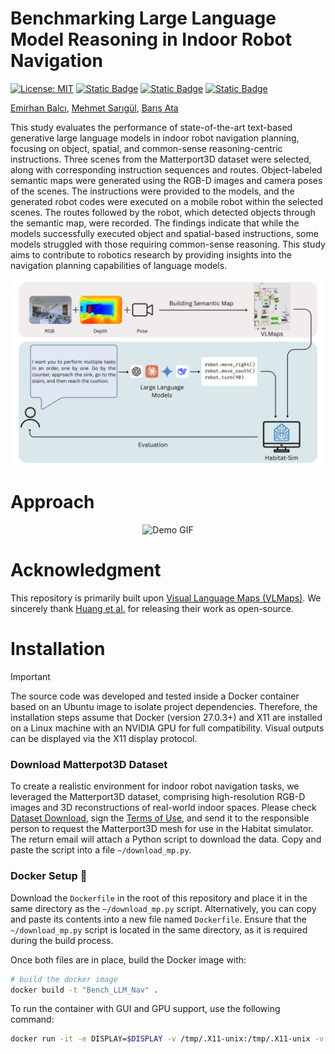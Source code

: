 # Benchmarking Large Language Model Reasoning in Indoor Robot Navigation
[![License: MIT](https://img.shields.io/badge/License-MIT-yellow.svg)](https://opensource.org/licenses/MIT)
[![Static Badge](https://img.shields.io/badge/Project-Page-a)](https://cukurovaai.github.io/Bench-LLM-Nav/)
[![Static Badge](https://img.shields.io/badge/Project-Poster-blue)](https://emirhanbalci.me/docs/SIU_Poster.pdf)
[![Static Badge](https://img.shields.io/badge/Project-Video-orange)](https://youtu.be/ddHJjeE96u8)

[Emirhan Balcı](https://emirhanbalci.me/), [Mehmet Sarıgül](http://mehmetsarigul.com/), [Barış Ata](https://barisata.me/)

This study evaluates the performance of state-of-the-art text-based generative large language models in indoor robot navigation planning, focusing on object, spatial, and common-sense reasoning-centric instructions. Three scenes from the Matterport3D dataset were selected, along with corresponding instruction sequences and routes. Object-labeled semantic maps were generated using the RGB-D images and camera poses of the scenes. The instructions were provided to the models, and the generated robot codes were executed on a mobile robot within the selected scenes. The routes followed by the robot, which detected objects through the semantic map, were recorded. The findings indicate that while the models successfully executed object and spatial-based instructions, some models struggled with those requiring common-sense reasoning. This study aims to contribute to robotics research by providing insights into the navigation planning capabilities of language models.

![](media/project_scheme_transparent.png)

# Approach

<p align="center">
  <img src="media/scheme_animated.gif" alt="Demo GIF" width="900">
</p>

# Acknowledgment
This repository is primarily built upon [Visual Language Maps (VLMaps)](https://vlmaps.github.io/). We sincerely thank [Huang et al.](https://arxiv.org/pdf/2210.05714) for releasing their work as open-source.

# Installation
> [!IMPORTANT]
> The source code was developed and tested inside a Docker container based on an Ubuntu image to isolate project dependencies. Therefore, the installation steps assume that Docker (version 27.0.3+) and X11 are installed on a Linux machine with an NVIDIA GPU for full compatibility.
> Visual outputs can be displayed via the X11 display protocol.

### Download Matterpot3D Dataset
To create a realistic environment for indoor robot navigation tasks, we leveraged the Matterport3D dataset, comprising high-resolution RGB-D images and 3D reconstructions of real-world indoor spaces. Please check [Dataset Download](https://niessner.github.io/Matterport/), sign the [Terms of Use](http://kaldir.vc.in.tum.de/matterport/MP_TOS.pdf), and send it to the responsible person to request the Matterport3D mesh for use in the Habitat simulator. The return email will attach a Python script to download the data. Copy and paste the script into a file `~/download_mp.py`. 

### Docker Setup :whale2:
Download the `Dockerfile` in the root of this repository and place it in the same directory as the `~/download_mp.py` script. Alternatively, you can copy and paste its contents into a new file named `Dockerfile`. Ensure that the `~/download_mp.py` script is located in the same directory, as it is required during the build process.

Once both files are in place, build the Docker image with:

```bash
# build the docker image
docker build -t "Bench_LLM_Nav" .
```

To run the container with GUI and GPU support, use the following command:

```bash
docker run -it -e DISPLAY=$DISPLAY -v /tmp/.X11-unix:/tmp/.X11-unix -v /home/<your_username>/.Xauthority:/root/.Xauthority --net=host --ipc=host --runtime=nvidia --gpus all Bench_LLM_Nav
```

